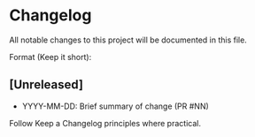 # Changelog

All notable changes to this project will be documented in this file.

Format (Keep it short):

## [Unreleased]
- YYYY-MM-DD: Brief summary of change (PR #NN)

Follow Keep a Changelog principles where practical.
